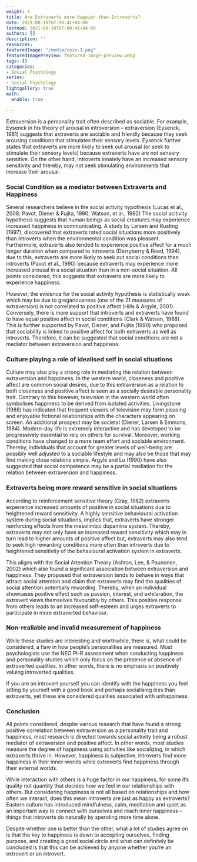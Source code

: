 ```yaml
---
weight: 4
title: Are Extraverts more Happier than Introverts?
date: 2021-08-10T07:00:41+04:00
lastmod: 2021-08-10T07:00:41+04:00
authors: []
description: ''
resources: 
featuredImage: "/media/coin-1.png"
featuredImagePreview: featured-image-preview.webp
tags: []
categories:
- Social Psychology
series:
- Social Psychology
lightgallery: true
math:
  enable: true

---
```

Extraversion is a personality trait often described as sociable. For example, Eysenck in his theory of arousal in introversion – extraversion (Eysenck, 1981) suggests that extraverts are sociable and friendly because they seek arousing conditions that stimulates their sensory levels. Eysenck further states that extraverts are more likely to seek out arousal (or seek to stimulate their sensory levels) because extraverts have are not sensory sensitive. On the other hand, introverts innately have an increased sensory sensitivity and thereby, may not seek stimulating environments that increase their arousal. 

### Social Condition as a mediator between Extraverts and Happiness

Several researchers believe in the social activity hypothesis (Lucas et al., 2008; Pavot, Diener & Fujita, 1990; Watson, et al., 1992) The social acitivity hypothesis suggests that human beings as social creatures may experience increased happiness in communicating. A study by Larsen and Rusting (1997), discovered that extraverts rated social situations more positively than introverts when the environmental condition was pleasant. Furthermore, extraverts also tended to experience positive affect for a much longer duration when compared to introverts (Derryberry & Reed, 1994), due to this, extraverts are more likely to seek out social conditions than introverts (Pavot et al., 1990) because extraverts may experience more increased arousal in a social situation than in a non-social situation. All points considered, this suggests that extraverts are more likely to experience happiness. 

However, the evidence for the social activity hypothesis is statistically weak which may be due to gregariousness (one of the 21 measures of extraversion) is not correlated to positive affect (Hills & Argyle, 2001). Conversely, there is more support that introverts and extraverts have found to have equal positive affect in social conditions (Clark & Watson, 1988). This is further supported by Pavot, Diener, and Fujita (1990) who proposed that sociability is linked to positive affect for both extraverts as well as introverts. Therefore, it can be suggested that social conditions are not a mediator between extraversion and happiness.

### Culture playing a role of idealised self in social situations

Culture may also play a strong role in mediating the relation between extraversion and happiness. In the western world, closeness and positive affect are common social desires, due to this extraversion as a relation to both closeness and positive affect is seen as a socially desirable personality trait. Contrary to this however, television in the western world often symbolises happiness to be derived from isolated activities. Livingstone (1988) has indicated that frequent viewers of television may form pleasing and enjoyable fictional relationships with the characters appearing on screen. An additional prospect may be societal (Diener, Larsen & Emmons, 1984). Modern-day life is extremely interactive and has developed to be progressively essential to rely on others for survival. Moreover, working conditions have changed to a more team effort and sociable environment. Thereby, individuals that account for greater levels of well-being are possibly well adjusted to a sociable lifestyle and may also be those that may find making close relations simple. Argyle and Lu (1990) have also suggested that social competence may be a partial mediation for the relation between extraversion and happiness.

### Extraverts being more reward sensitive in social situations

According to reinforcement sensitive theory (Gray, 1982) extraverts experience increased amounts of positive in social situations due to heightened reward sensitivity. A highly sensitive behavioural activation system during social situations, implies that, extraverts have stronger reinforcing effects from the mesolimbic dopamine system. Thereby, extraverts may not only have an increased reward sensitivity which may in turn lead to higher amounts of positive affect but, extraverts may also tend to seek high rewarding conditions more often than introverts due to heightened sensitivity of the behavioural activation system in extraverts. 

This aligns with the Social Attention Theory (Ashton, Lee, & Paunonen, 2002) which also found a significant association between extraversion and happiness. They proposed that extraversion tends to behave in ways that attract social attention and claim that extraverts may find the qualities of social attention potentially rewarding. Thereby, when an individual showcases positive effect such as passion, interest, and exhilaration, the extravert views themselves favourably by others. This positive response from others leads to an increased self-esteem and urges extraverts to participate in more extraverted behaviour. 

### Non-realiable and invalid measurement of happiness

While these studies are interesting and worthwhile, there is, what could be considered, a flaw in how people’s personalities are measured. Most psychologists use the NEO PI-R assessment when conducting happiness and personality studies which only focus on the presence or absence of extroverted qualities. In other words, there is no emphasis on positively valuing introverted qualities. 

If you are an introvert yourself you can identify with the happiness you feel sitting by yourself with a good book and perhaps socialising less than extroverts, yet these are considered qualities associated with unhappiness.

### Conclusion

All points considered, despite various research that have found a strong positive correlation between extraversion as a personality trait and happiness, most research is directed towards social activity being a robust mediator of extraversion and positive affect. In other words, most studies measure the degree of happiness using activities like socializing, in which extraverts thrive in. However, happiness is subjective. Introverts find more happiness in their inner-worlds while extroverts find happiness through their external worlds. 

While interaction with others is a huge factor in our happiness, for some it’s quality not quantity that decides how we feel in our relationships with others. But considering happiness is not all based on relationships and how often we interact, does this mean introverts are just as happy as extroverts? Eastern culture has introduced mindfulness, calm, meditation and quiet as an important way to connect with ourselves and reach inner happiness – things that introverts do naturally by spending more time alone.

Despite whether one is better than the other, what a lot of studies agree on is that the key to happiness is down to accepting ourselves, finding purpose, and creating a good social circle and what can definitely be concluded is that this can be achieved by anyone whether you’re an extrovert or an introvert.